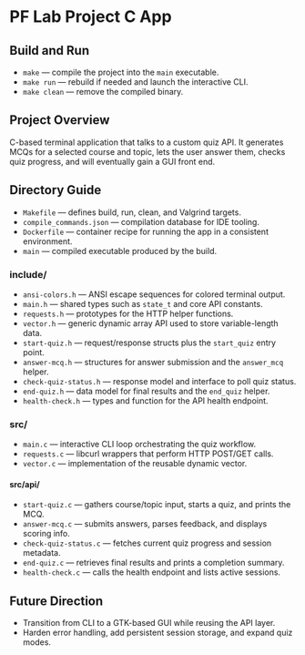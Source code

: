 # PF Lab Project C App

## Build and Run

- `make` — compile the project into the `main` executable.
- `make run` — rebuild if needed and launch the interactive CLI.
- `make clean` — remove the compiled binary.

## Project Overview

C-based terminal application that talks to a custom quiz API. It generates MCQs for a selected course and topic, lets the user answer them, checks quiz progress, and will eventually gain a GUI front end.

## Directory Guide

- `Makefile` — defines build, run, clean, and Valgrind targets.
- `compile_commands.json` — compilation database for IDE tooling.
- `Dockerfile` — container recipe for running the app in a consistent environment.
- `main` — compiled executable produced by the build.

### include/

- `ansi-colors.h` — ANSI escape sequences for colored terminal output.
- `main.h` — shared types such as `state_t` and core API constants.
- `requests.h` — prototypes for the HTTP helper functions.
- `vector.h` — generic dynamic array API used to store variable-length data.
- `start-quiz.h` — request/response structs plus the `start_quiz` entry point.
- `answer-mcq.h` — structures for answer submission and the `answer_mcq` helper.
- `check-quiz-status.h` — response model and interface to poll quiz status.
- `end-quiz.h` — data model for final results and the `end_quiz` helper.
- `health-check.h` — types and function for the API health endpoint.

### src/

- `main.c` — interactive CLI loop orchestrating the quiz workflow.
- `requests.c` — libcurl wrappers that perform HTTP POST/GET calls.
- `vector.c` — implementation of the reusable dynamic vector.

#### src/api/

- `start-quiz.c` — gathers course/topic input, starts a quiz, and prints the MCQ.
- `answer-mcq.c` — submits answers, parses feedback, and displays scoring info.
- `check-quiz-status.c` — fetches current quiz progress and session metadata.
- `end-quiz.c` — retrieves final results and prints a completion summary.
- `health-check.c` — calls the health endpoint and lists active sessions.

## Future Direction

- Transition from CLI to a GTK-based GUI while reusing the API layer.
- Harden error handling, add persistent session storage, and expand quiz modes.
